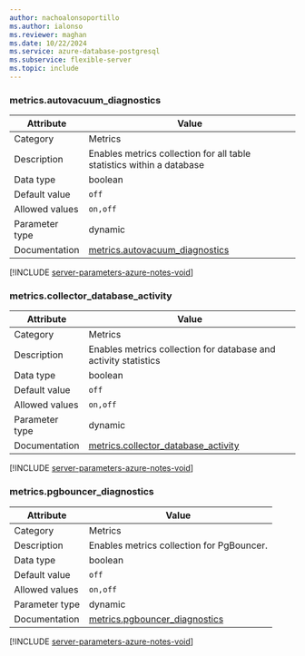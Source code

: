 ```yaml
---
author: nachoalonsoportillo
ms.author: ialonso
ms.reviewer: maghan
ms.date: 10/22/2024
ms.service: azure-database-postgresql
ms.subservice: flexible-server
ms.topic: include
---
```

### metrics.autovacuum_diagnostics

| Attribute      | Value                                                      |
|----------------|------------------------------------------------------------|
| Category       | Metrics  |
| Description    | Enables metrics collection for all table statistics within a database |
| Data type      | boolean   |
| Default value  | `off`         |
| Allowed values | `on,off`       |
| Parameter type | dynamic        |
| Documentation  | [metrics.autovacuum_diagnostics](https://go.microsoft.com/fwlink/?linkid=2274151)      |


[!INCLUDE [server-parameters-azure-notes-void](./server-parameters-azure-notes-void.md)]



### metrics.collector_database_activity

| Attribute      | Value                                                      |
|----------------|------------------------------------------------------------|
| Category       | Metrics  |
| Description    | Enables metrics collection for database and activity statistics       |
| Data type      | boolean   |
| Default value  | `off`         |
| Allowed values | `on,off`       |
| Parameter type | dynamic        |
| Documentation  | [metrics.collector_database_activity](https://go.microsoft.com/fwlink/?linkid=2274151) |


[!INCLUDE [server-parameters-azure-notes-void](./server-parameters-azure-notes-void.md)]



### metrics.pgbouncer_diagnostics

| Attribute      | Value                                                      |
|----------------|------------------------------------------------------------|
| Category       | Metrics  |
| Description    | Enables metrics collection for PgBouncer.                             |
| Data type      | boolean   |
| Default value  | `off`         |
| Allowed values | `on,off`       |
| Parameter type | dynamic        |
| Documentation  | [metrics.pgbouncer_diagnostics](https://go.microsoft.com/fwlink/?linkid=2274151)       |


[!INCLUDE [server-parameters-azure-notes-void](./server-parameters-azure-notes-void.md)]



